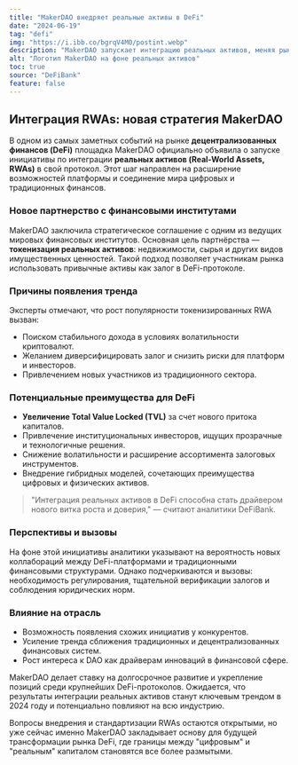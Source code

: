 ```yaml
---
title: "MakerDAO внедряет реальные активы в DeFi"
date: "2024-06-19"
tag: "defi"
img: "https://i.ibb.co/bgrqV4M0/postint.webp"
description: "MakerDAO запускает интеграцию реальных активов, меняя рынок DeFi"
alt: "Логотип MakerDAO на фоне реальных активов"
toc: true
source: "DeFiBank"
feature: false
---
```


## Интеграция RWAs: новая стратегия MakerDAO

В одном из самых заметных событий на рынке **децентрализованных финансов (DeFi)** площадка MakerDAO официально объявила о запуске инициативы по интеграции **реальных активов (Real-World Assets, RWAs)** в свой протокол. Этот шаг направлен на расширение возможностей платформы и соединение мира цифровых и традиционных финансов.

### Новое партнерство с финансовыми институтами

MakerDAO заключила стратегическое соглашение с одним из ведущих мировых финансовых институтов. Основная цель партнёрства — **токенизация реальных активов**: недвижимости, сырья и других видов имущественных ценностей. Такой подход позволяет участникам рынка использовать привычные активы как залог в DeFi-протоколе.

### Причины появления тренда

Эксперты отмечают, что рост популярности токенизированных RWA вызван:

- Поиском стабильного дохода в условиях волатильности криптовалют.
- Желанием диверсифицировать залог и снизить риски для платформ и инвесторов.
- Привлечением новых участников из традиционного сектора.

### Потенциальные преимущества для DeFi

- **Увеличение Total Value Locked (TVL)** за счет нового притока капиталов.
- Привлечение институциональных инвесторов, ищущих прозрачные и технологичные решения.
- Снижение волатильности и расширение ассортимента залоговых инструментов.
- Внедрение гибридных моделей, сочетающих преимущества цифровых и физических активов.

> "Интеграция реальных активов в DeFi способна стать драйвером нового витка роста и доверия," — считают аналитики DeFiBank.

### Перспективы и вызовы

На фоне этой инициативы аналитики указывают на вероятность новых коллабораций между DeFi-платформами и традиционными финансовыми структурами. Однако подчеркиваются и вызовы: необходимость регулирования, тщательной верификации залогов и соблюдения юридических норм.

### Влияние на отрасль

- Возможность появления схожих инициатив у конкурентов.
- Усиление тренда сближения традиционных и децентрализованных финансовых систем.
- Рост интереса к DAO как драйверам инноваций в финансовой сфере.

MakerDAO делает ставку на долгосрочное развитие и укрепление позиций среди крупнейших DeFi-протоколов. Ожидается, что результаты интеграции реальных активов станут ключевым трендом в 2024 году и потенциально повлияют на всю индустрию.

Вопросы внедрения и стандартизации RWAs остаются открытыми, но уже сейчас именно MakerDAO закладывает основу для будущей трансформации рынка DeFi, где границы между "цифровым" и "реальным" капиталом становятся все более размытыми.